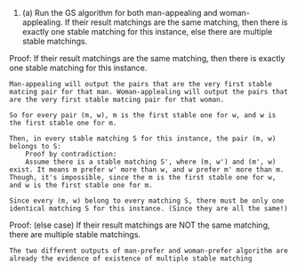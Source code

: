 1. (a) Run the GS algorithm for both man-appealing and woman-applealing. 
If their result matchings are the same matching, then there is exactly one stable matching for this instance, else there are multiple stable matchings.

Proof: 
    If their result matchings are the same matching, then there is exactly one stable matching for this instance.

    Man-appealing will output the pairs that are the very first stable matcing pair for that man. Woman-applealing will output the pairs that are the very first stable matcing pair for that woman.

    So for every pair (m, w), m is the first stable one for w, and w is the first stable one for m.

    Then, in every stable matching S for this instance, the pair (m, w) belongs to S:
        Proof by contradiction:
        Assume there is a stable matching S', where (m, w') and (m', w) exist. It means m prefer w' more than w, and w prefer m' more than m. Though, it's impossible, since the m is the first stable one for w, and w is the first stable one for m.

    Since every (m, w) belong to every matching S, there must be only one identical matching S for this instance. (Since they are all the same!)

Proof: (else case)
    If their result matchings are NOT the same matching, there are multiple stable matchings.

    The two different outputs of man-prefer and woman-prefer algorithm are already the evidence of existence of multiple stable matching

 